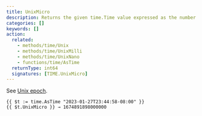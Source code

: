 ```yaml
---
title: UnixMicro
description: Returns the given time.Time value expressed as the number of microseconds elapsed since January 1, 1970 UTC. 
categories: []
keywords: []
action:
  related:
    - methods/time/Unix
    - methods/time/UnixMilli
    - methods/time/UnixNano
    - functions/time/AsTime
  returnType: int64
  signatures: [TIME.UnixMicro]
---
```


See [Unix epoch](https://en.wikipedia.org/wiki/Unix_time).

```go-html-template
{{ $t := time.AsTime "2023-01-27T23:44:58-08:00" }}
{{ $t.UnixMicro }} → 1674891898000000
```
